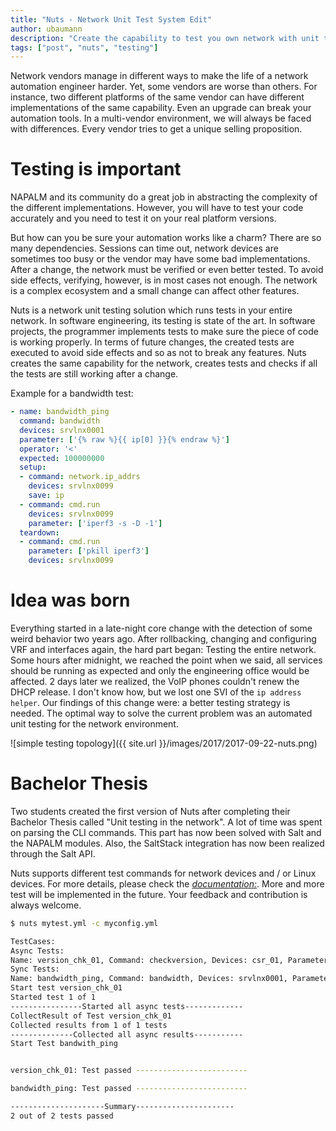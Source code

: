 ```yaml
---
title: "Nuts - Network Unit Test System Edit"
author: ubaumann
description: "Create the capability to test you own network with unit tests"
tags: ["post", "nuts", "testing"]
---
```


Network vendors manage in different ways to make the life of a network automation engineer harder.
Yet, some vendors are worse than others. For instance, two different platforms of the same vendor
can have different implementations of the same capability. Even an upgrade can break your automation tools.
In a multi-vendor environment, we will always be faced with differences. Every vendor tries to get a
unique selling proposition.

# Testing is important

NAPALM and its community do a great job in abstracting the complexity of the different implementations.
However, you will have to test your code accurately and you need to test it on your real platform versions.

<!--more-->

But how can you be sure your automation works like a charm? There are so many dependencies.
Sessions can time out, network devices are sometimes too busy or the vendor may have some bad implementations.
After a change, the network must be verified or even better tested. To avoid side effects, verifying, however,
is in most cases not enough. The network is a complex ecosystem and a small change can affect other features.

Nuts is a network unit testing solution which runs tests in your entire network. In software engineering,
its testing is state of the art. In software projects, the programmer implements tests to make sure the piece
of code is working properly. In terms of future changes, the created tests are executed to avoid side effects
and so as not to break any features. Nuts creates the same capability for the network, creates tests and checks
if all the tests are still working after a change.

Example for a bandwidth test:

```yaml
- name: bandwidth_ping
  command: bandwidth
  devices: srvlnx0001
  parameter: ['{% raw %}{{ ip[0] }}{% endraw %}']
  operator: '<'
  expected: 100000000
  setup:
  - command: network.ip_addrs
    devices: srvlnx0099
    save: ip
  - command: cmd.run
    devices: srvlnx0099
    parameter: ['iperf3 -s -D -1']
  teardown:
  - command: cmd.run
    parameter: ['pkill iperf3']
    devices: srvlnx0099
```

# Idea was born

Everything started in a late-night core change with the detection of some weird behavior two years ago.
After rollbacking, changing and configuring VRF and interfaces again, the hard part began:
Testing the entire network. Some hours after midnight, we reached the point when we said, all services should
be running as expected and only the engineering office would be affected. 2 days later we realized, the VoIP
phones couldn't renew the DHCP release. I don't know how, but we lost one SVI of the `ip address helper`.
Our findings of this change were: a better testing strategy is needed. The optimal way to solve the current
problem was an automated unit testing for the network environment.

![simple testing topology]({{ site.url }}/images/2017/2017-09-22-nuts.png)

# Bachelor Thesis

Two students created the first version of Nuts after completing their Bachelor Thesis called
"Unit testing in the network". A lot of time was spent on parsing the CLI commands. This part has now been
solved with Salt and the NAPALM modules. Also, the SaltStack integration has now been realized through the
Salt API.

Nuts supports different test commands for network devices and / or Linux devices. For more details,
please check the [*documentation:*](http://nuts.readthedocs.io/en/develop/tests/index.html). More and more test
will be implemented in the future. Your feedback and contribution is always welcome.

```sh
$ nuts mytest.yml -c myconfig.yml

TestCases:
Async Tests:
Name: version_chk_01, Command: checkversion, Devices: csr_01, Parameter: [], Operator: =, Expected: CSR1000V Software (X86_64_LINUX_IOSD-UNIVERSALK9-M), Version 15.5(2)S, RELEASE SOFTWARE (fc3)
Sync Tests:
Name: bandwidth_ping, Command: bandwidth, Devices: srvlnx0001, Parameter: ['{{ ip[0] }}'], Operator: <, Expected: 100000000
Start test version_chk_01
Started test 1 of 1
----------------Started all async tests-------------
CollectResult of Test version_chk_01
Collected results from 1 of 1 tests
--------------Collected all async results-----------
Start Test bandwith_ping


version_chk_01: Test passed -------------------------

bandwidth_ping: Test passed -------------------------

---------------------Summary----------------------
2 out of 2 tests passed
```

